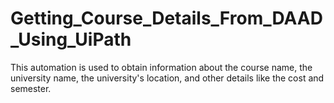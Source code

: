 # Getting_Course_Details_From_DAAD_Using_UiPath


This automation is used to obtain information about the course name, the university name, the university's location, and other details like the cost and semester.
